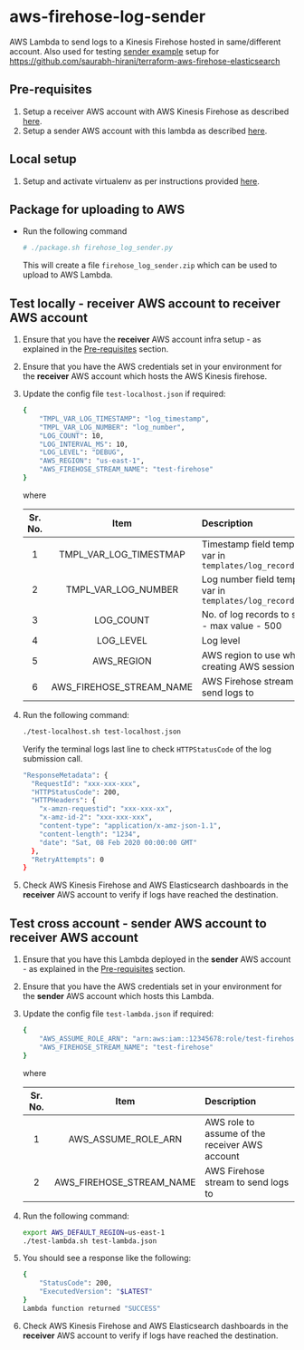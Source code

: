 # aws-firehose-log-sender

AWS Lambda to send logs to a Kinesis Firehose hosted in same/different account. Also used for testing [sender example](https://github.com/saurabh-hirani/terraform-aws-firehose-elasticsearch/tree/master/examples/sender) setup for https://github.com/saurabh-hirani/terraform-aws-firehose-elasticsearch

## Pre-requisites

1. Setup a receiver AWS account with AWS Kinesis Firehose as described [here](https://github.com/saurabh-hirani/terraform-aws-firehose-elasticsearch/tree/master/examples/receiver).
2. Setup a sender AWS account with this lambda as described [here](https://github.com/saurabh-hirani/terraform-aws-firehose-elasticsearch/tree/master/examples/sender).

## Local setup

1. Setup and activate virtualenv as per instructions provided [here](https://gist.github.com/saurabh-hirani/3a2d582d944a792d0e896892e0ee0dea).

## Package for uploading to AWS

- Run the following command

  ```sh
  # ./package.sh firehose_log_sender.py
  ```

  This will create a file ```firehose_log_sender.zip``` which can be used to upload to AWS Lambda.

## Test locally - receiver AWS account to receiver AWS account

1. Ensure that you have the **receiver** AWS account infra setup - as explained in the [Pre-requisites](#pre-requisites) section.

2. Ensure that you have the AWS credentials set in your environment for the **receiver** AWS account which hosts the AWS Kinesis firehose.

3. Update the config file ```test-localhost.json``` if required:

    ```sh
    {
        "TMPL_VAR_LOG_TIMESTAMP": "log_timestamp",
        "TMPL_VAR_LOG_NUMBER": "log_number",
        "LOG_COUNT": 10,
        "LOG_INTERVAL_MS": 10,
        "LOG_LEVEL": "DEBUG",
        "AWS_REGION": "us-east-1",
        "AWS_FIREHOSE_STREAM_NAME": "test-firehose"
    }
    ```

    where

    | Sr. No. | Item                     |                  Description                                                         |
    |:-------:|:-----------------------: |:------------------------------------------------------------------------------------ |
    |    1    | TMPL_VAR_LOG_TIMESTMAP   | Timestamp field template var in ```templates/log_record.json```                      |
    |    2    | TMPL_VAR_LOG_NUMBER      | Log number field template var in ```templates/log_record.json```                     |
    |    3    | LOG_COUNT                | No. of log records to send - max value - 500                                         |
    |    4    | LOG_LEVEL                | Log level                                                                            |
    |    5    | AWS_REGION               | AWS region to use while creating AWS session                                         |
    |    6    | AWS_FIREHOSE_STREAM_NAME | AWS Firehose stream to send logs to                                                  |

4. Run the following command:

    ```sh
    ./test-localhost.sh test-localhost.json
    ```

    Verify the terminal logs last line to check ```HTTPStatusCode``` of the log submission call.

    ```sh
    "ResponseMetadata": {
      "RequestId": "xxx-xxx-xxx",
      "HTTPStatusCode": 200,
      "HTTPHeaders": {
        "x-amzn-requestid": "xxx-xxx-xx",
        "x-amz-id-2": "xxx-xxx-xxx",
        "content-type": "application/x-amz-json-1.1",
        "content-length": "1234",
        "date": "Sat, 08 Feb 2020 00:00:00 GMT"
      },
      "RetryAttempts": 0
    }
    ```

5. Check AWS Kinesis Firehose and AWS Elasticsearch dashboards in the **receiver** AWS account to verify if logs have reached the destination.

## Test cross account - sender AWS account to receiver AWS account

1. Ensure that you have this Lambda deployed in the **sender** AWS account - as explained in the [Pre-requisites](#pre-requisites) section.

2. Ensure that you have the AWS credentials set in your environment for the **sender** AWS account which hosts this Lambda.

3. Update the config file ```test-lambda.json``` if required:

    ```sh
    {
        "AWS_ASSUME_ROLE_ARN": "arn:aws:iam::12345678:role/test-firehose-kinesis_agent",
        "AWS_FIREHOSE_STREAM_NAME": "test-firehose"
    }
    ```

    where

    | Sr. No. | Item                     |                  Description                                                         |
    |:-------:|:-----------------------: |:------------------------------------------------------------------------------------ |
    |    1    | AWS_ASSUME_ROLE_ARN      | AWS role to assume of the receiver AWS account                                       |
    |    2    | AWS_FIREHOSE_STREAM_NAME | AWS Firehose stream to send logs to                                                  |

4. Run the following command:

    ```sh
    export AWS_DEFAULT_REGION=us-east-1
    ./test-lambda.sh test-lambda.json
    ```

5. You should see a response like the following:

    ```sh
    {
        "StatusCode": 200,
        "ExecutedVersion": "$LATEST"
    }
    Lambda function returned "SUCCESS"
    ```

6. Check AWS Kinesis Firehose and AWS Elasticsearch dashboards in the **receiver** AWS account to verify if logs have reached the destination.
